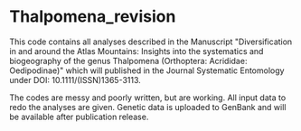 # Thalpomena_revision

This code contains all analyses described in the Manuscript "Diversification in and around the Atlas Mountains: Insights into the systematics and biogeography of the genus Thalpomena (Orthoptera: Acrididae: Oedipodinae)" which will published in the Journal Systematic Entomology under DOI: 10.1111/(ISSN)1365-3113.

The codes are messy and poorly written, but are working.
All input data to redo the analyses are given.
Genetic data is uploaded to GenBank and will be available after publication release.
